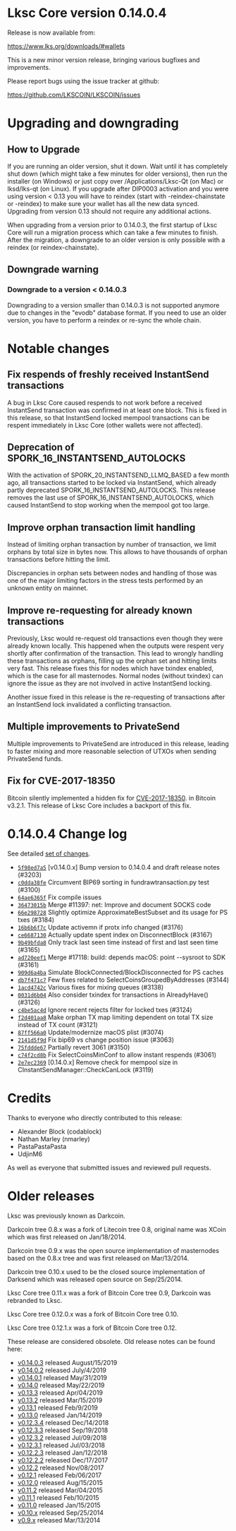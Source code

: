 Lksc Core version 0.14.0.4
==========================

Release is now available from:

  <https://www.lks.org/downloads/#wallets>

This is a new minor version release, bringing various bugfixes and improvements.

Please report bugs using the issue tracker at github:

  <https://github.com/LKSCOIN/LKSCOIN/issues>


Upgrading and downgrading
=========================

How to Upgrade
--------------

If you are running an older version, shut it down. Wait until it has completely
shut down (which might take a few minutes for older versions), then run the
installer (on Windows) or just copy over /Applications/Lksc-Qt (on Mac) or
lksd/lks-qt (on Linux). If you upgrade after DIP0003 activation and you were
using version < 0.13 you will have to reindex (start with -reindex-chainstate
or -reindex) to make sure your wallet has all the new data synced. Upgrading from
version 0.13 should not require any additional actions.

When upgrading from a version prior to 0.14.0.3, the
first startup of Lksc Core will run a migration process which can take a few minutes
to finish. After the migration, a downgrade to an older version is only possible with
a reindex (or reindex-chainstate).

Downgrade warning
-----------------

### Downgrade to a version < 0.14.0.3

Downgrading to a version smaller than 0.14.0.3 is not supported anymore due to changes
in the "evodb" database format. If you need to use an older version, you have to perform
a reindex or re-sync the whole chain.

Notable changes
===============

Fix respends of freshly received InstantSend transactions
---------------------------------------------------------

A bug in Lksc Core caused respends to not work before a received InstantSend transaction was confirmed in at least
one block. This is fixed in this release, so that InstantSend locked mempool transactions can be
respent immediately in Lksc Core (other wallets were not affected).

Deprecation of SPORK_16_INSTANTSEND_AUTOLOCKS
---------------------------------------------

With the activation of SPORK_20_INSTANTSEND_LLMQ_BASED a few month ago, all transactions started to be locked via
InstantSend, which already partly deprecated SPORK_16_INSTANTSEND_AUTOLOCKS. This release removes the last use
of SPORK_16_INSTANTSEND_AUTOLOCKS, which caused InstantSend to stop working when the mempool got too large.

Improve orphan transaction limit handling
-----------------------------------------

Instead of limiting orphan transaction by number of transaction, we limit orphans by total size in bytes
now. This allows to have thousands of orphan transactions before hitting the limit.

Discrepancies in orphan sets between nodes and handling of those was one of the major limiting factors in
the stress tests performed by an unknown entity on mainnet.

Improve re-requesting for already known transactions
----------------------------------------------------

Previously, Lksc would re-request old transactions even though they were already known locally. This
happened when the outputs were respent very shortly after confirmation of the transaction. This lead to
wrongly handling these transactions as orphans, filling up the orphan set and hitting limits very fast.
This release fixes this for nodes which have txindex enabled, which is the case for all masternodes. Normal
nodes (without txindex) can ignore the issue as they are not involved in active InstantSend locking.

Another issue fixed in this release is the re-requesting of transactions after an InstantSend lock invalidated
a conflicting transaction.

Multiple improvements to PrivateSend
------------------------------------

Multiple improvements to PrivateSend are introduced in this release, leading to faster mixing and more
reasonable selection of UTXOs when sending PrivateSend funds.

Fix for CVE-2017-18350
----------------------

Bitcoin silently implemented a hidden fix for [CVE-2017-18350](https://lists.linuxfoundation.org/pipermail/bitcoin-dev/2019-November/017453.html).
in Bitcoin v3.2.1. This release of Lksc Core includes a backport of this fix.


0.14.0.4 Change log
===================

See detailed [set of changes](https://github.com/LKSCOIN/LKSCOIN/compare/v0.14.0.3...lkspay:v0.14.0.4).

- [`5f98ed7a5`](https://github.com/LKSCOIN/LKSCOIN/commit/5f98ed7a5) [v0.14.0.x] Bump version to 0.14.0.4 and draft release notes (#3203)
- [`c0dda38fe`](https://github.com/LKSCOIN/LKSCOIN/commit/c0dda38fe) Circumvent BIP69 sorting in fundrawtransaction.py test (#3100)
- [`64ae6365f`](https://github.com/LKSCOIN/LKSCOIN/commit/64ae6365f) Fix compile issues
- [`36473015b`](https://github.com/LKSCOIN/LKSCOIN/commit/36473015b) Merge #11397: net: Improve and document SOCKS code
- [`66e298728`](https://github.com/LKSCOIN/LKSCOIN/commit/66e298728) Slightly optimize ApproximateBestSubset and its usage for PS txes (#3184)
- [`16b6b6f7c`](https://github.com/LKSCOIN/LKSCOIN/commit/16b6b6f7c) Update activemn if protx info changed (#3176)
- [`ce6687130`](https://github.com/LKSCOIN/LKSCOIN/commit/ce6687130) Actually update spent index on DisconnectBlock (#3167)
- [`9b49bfda8`](https://github.com/LKSCOIN/LKSCOIN/commit/9b49bfda8) Only track last seen time instead of first and last seen time (#3165)
- [`ad720eef1`](https://github.com/LKSCOIN/LKSCOIN/commit/ad720eef1) Merge #17118: build: depends macOS: point --sysroot to SDK (#3161)
- [`909d6a4ba`](https://github.com/LKSCOIN/LKSCOIN/commit/909d6a4ba) Simulate BlockConnected/BlockDisconnected for PS caches
- [`db7f471c7`](https://github.com/LKSCOIN/LKSCOIN/commit/db7f471c7) Few fixes related to SelectCoinsGroupedByAddresses (#3144)
- [`1acd4742c`](https://github.com/LKSCOIN/LKSCOIN/commit/1acd4742c) Various fixes for mixing queues (#3138)
- [`0031d6b04`](https://github.com/LKSCOIN/LKSCOIN/commit/0031d6b04) Also consider txindex for transactions in AlreadyHave() (#3126)
- [`c4be5ac4d`](https://github.com/LKSCOIN/LKSCOIN/commit/c4be5ac4d) Ignore recent rejects filter for locked txes (#3124)
- [`f2d401aa8`](https://github.com/LKSCOIN/LKSCOIN/commit/f2d401aa8) Make orphan TX map limiting dependent on total TX size instead of TX count (#3121)
- [`87ff566a0`](https://github.com/LKSCOIN/LKSCOIN/commit/87ff566a0) Update/modernize macOS plist (#3074)
- [`2141d5f9d`](https://github.com/LKSCOIN/LKSCOIN/commit/2141d5f9d) Fix bip69 vs change position issue (#3063)
- [`75fddde67`](https://github.com/LKSCOIN/LKSCOIN/commit/75fddde67) Partially revert 3061 (#3150)
- [`c74f2cd8b`](https://github.com/LKSCOIN/LKSCOIN/commit/c74f2cd8b) Fix SelectCoinsMinConf to allow instant respends (#3061)
- [`2e7ec2369`](https://github.com/LKSCOIN/LKSCOIN/commit/2e7ec2369) [0.14.0.x] Remove check for mempool size in CInstantSendManager::CheckCanLock (#3119)

Credits
=======

Thanks to everyone who directly contributed to this release:

- Alexander Block (codablock)
- Nathan Marley (nmarley)
- PastaPastaPasta
- UdjinM6

As well as everyone that submitted issues and reviewed pull requests.

Older releases
==============

Lksc was previously known as Darkcoin.

Darkcoin tree 0.8.x was a fork of Litecoin tree 0.8, original name was XCoin
which was first released on Jan/18/2014.

Darkcoin tree 0.9.x was the open source implementation of masternodes based on
the 0.8.x tree and was first released on Mar/13/2014.

Darkcoin tree 0.10.x used to be the closed source implementation of Darksend
which was released open source on Sep/25/2014.

Lksc Core tree 0.11.x was a fork of Bitcoin Core tree 0.9,
Darkcoin was rebranded to Lksc.

Lksc Core tree 0.12.0.x was a fork of Bitcoin Core tree 0.10.

Lksc Core tree 0.12.1.x was a fork of Bitcoin Core tree 0.12.

These release are considered obsolete. Old release notes can be found here:

- [v0.14.0.3](https://github.com/LKSCOIN/LKSCOIN/blob/master/doc/release-notes/lks/release-notes-0.14.0.3.md) released August/15/2019
- [v0.14.0.2](https://github.com/LKSCOIN/LKSCOIN/blob/master/doc/release-notes/lks/release-notes-0.14.0.2.md) released July/4/2019
- [v0.14.0.1](https://github.com/LKSCOIN/LKSCOIN/blob/master/doc/release-notes/lks/release-notes-0.14.0.1.md) released May/31/2019
- [v0.14.0](https://github.com/LKSCOIN/LKSCOIN/blob/master/doc/release-notes/lks/release-notes-0.14.0.md) released May/22/2019
- [v0.13.3](https://github.com/LKSCOIN/LKSCOIN/blob/master/doc/release-notes/lks/release-notes-0.13.3.md) released Apr/04/2019
- [v0.13.2](https://github.com/LKSCOIN/LKSCOIN/blob/master/doc/release-notes/lks/release-notes-0.13.2.md) released Mar/15/2019
- [v0.13.1](https://github.com/LKSCOIN/LKSCOIN/blob/master/doc/release-notes/lks/release-notes-0.13.1.md) released Feb/9/2019
- [v0.13.0](https://github.com/LKSCOIN/LKSCOIN/blob/master/doc/release-notes/lks/release-notes-0.13.0.md) released Jan/14/2019
- [v0.12.3.4](https://github.com/LKSCOIN/LKSCOIN/blob/master/doc/release-notes/lks/release-notes-0.12.3.4.md) released Dec/14/2018
- [v0.12.3.3](https://github.com/LKSCOIN/LKSCOIN/blob/master/doc/release-notes/lks/release-notes-0.12.3.3.md) released Sep/19/2018
- [v0.12.3.2](https://github.com/LKSCOIN/LKSCOIN/blob/master/doc/release-notes/lks/release-notes-0.12.3.2.md) released Jul/09/2018
- [v0.12.3.1](https://github.com/LKSCOIN/LKSCOIN/blob/master/doc/release-notes/lks/release-notes-0.12.3.1.md) released Jul/03/2018
- [v0.12.2.3](https://github.com/LKSCOIN/LKSCOIN/blob/master/doc/release-notes/lks/release-notes-0.12.2.3.md) released Jan/12/2018
- [v0.12.2.2](https://github.com/LKSCOIN/LKSCOIN/blob/master/doc/release-notes/lks/release-notes-0.12.2.2.md) released Dec/17/2017
- [v0.12.2](https://github.com/LKSCOIN/LKSCOIN/blob/master/doc/release-notes/lks/release-notes-0.12.2.md) released Nov/08/2017
- [v0.12.1](https://github.com/LKSCOIN/LKSCOIN/blob/master/doc/release-notes/lks/release-notes-0.12.1.md) released Feb/06/2017
- [v0.12.0](https://github.com/LKSCOIN/LKSCOIN/blob/master/doc/release-notes/lks/release-notes-0.12.0.md) released Aug/15/2015
- [v0.11.2](https://github.com/LKSCOIN/LKSCOIN/blob/master/doc/release-notes/lks/release-notes-0.11.2.md) released Mar/04/2015
- [v0.11.1](https://github.com/LKSCOIN/LKSCOIN/blob/master/doc/release-notes/lks/release-notes-0.11.1.md) released Feb/10/2015
- [v0.11.0](https://github.com/LKSCOIN/LKSCOIN/blob/master/doc/release-notes/lks/release-notes-0.11.0.md) released Jan/15/2015
- [v0.10.x](https://github.com/LKSCOIN/LKSCOIN/blob/master/doc/release-notes/lks/release-notes-0.10.0.md) released Sep/25/2014
- [v0.9.x](https://github.com/LKSCOIN/LKSCOIN/blob/master/doc/release-notes/lks/release-notes-0.9.0.md) released Mar/13/2014


